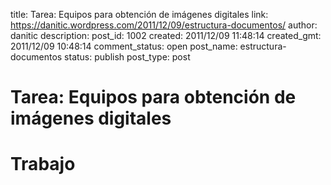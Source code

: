 title: Tarea: Equipos para obtención de imágenes digitales
link: https://danitic.wordpress.com/2011/12/09/estructura-documentos/
author: danitic
description: 
post_id: 1002
created: 2011/12/09 11:48:14
created_gmt: 2011/12/09 10:48:14
comment_status: open
post_name: estructura-documentos
status: publish
post_type: post

# Tarea: Equipos para obtención de imágenes digitales

# Trabajo